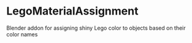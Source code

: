 # LegoMaterialAssignment
Blender addon for assigning shiny Lego color to objects based on their color names
